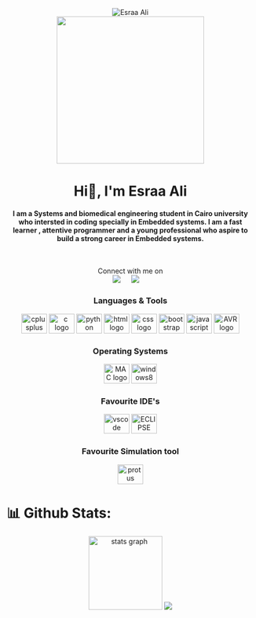 

<div align="center">
  <img src="https://komarev.com/ghpvc/?username=Esraa-alii&label=Profile%20views&color=0e75b6&style=flat" alt="Esraa Ali" />
</div>




<div align="center">
  <img height="300" src="https://cdn.dribbble.com/users/4055494/screenshots/15215756/media/d2b66c4ca0192aa26d103448b3d1518b.gif"  />
</div>





<h1 align="center">Hi👋, I'm Esraa Ali</h1>



<h4 align="center">I am a Systems and biomedical engineering student in Cairo university who intersted in coding specially in Embedded systems. I am a fast learner , attentive programmer and a young professional who aspire to build a strong career in Embedded systems.</h4>
<br>

<p align="center">Connect with me on
<br>	
<a target="_blank" href="www.linkedin.com/in/esraa-ali-2754a61b0
"><img src="https://img.shields.io/badge/-LinkedIn-0077B5?style=for-the-badge&logo=Linkedin&logoColor=white"></img></a>
&emsp;
<a target="_blank" href="mailto:esraaaliiii4@gmail.com"
><img src="https://img.shields.io/badge/-Gmail-D14836?style=for-the-badge&logo=Gmail&logoColor=white"></img></a>
&emsp;

<br>
</p>




<div align="center">
    <h3>
        Languages & Tools
    </h3>
  <img src="https://cdn.jsdelivr.net/gh/devicons/devicon/icons/cplusplus/cplusplus-original.svg" height="40" width="52" alt="cplusplus logo"  />
  <img src="https://cdn.jsdelivr.net/gh/devicons/devicon/icons/c/c-original.svg" height="40" width="52" alt="c logo"  />
  <img src="https://cdn.jsdelivr.net/gh/devicons/devicon/icons/python/python-original.svg" height="40" width="52" alt="python logo"  />
   

  <img src="https://cdn-icons-png.flaticon.com/512/174/174854.png" height="40" width="52" alt="html logo"  />
  <img src="https://cdn-icons-png.flaticon.com/512/732/732190.png" height="40" width="52" alt="css logo"  />
  <img src="https://upload.wikimedia.org/wikipedia/commons/thumb/b/b2/Bootstrap_logo.svg/2560px-Bootstrap_logo.svg.png" height="40" width="52" alt="bootstrap logo"  />
  <img src="https://cdn.jsdelivr.net/gh/devicons/devicon/icons/javascript/javascript-original.svg" height="40" width="52" alt="javascript logo"  />

<img src="https://upload.wikimedia.org/wikipedia/commons/thumb/9/96/Avr_logo.svg/1200px-Avr_logo.svg.png" height="40" width="52" alt="AVR logo"  />


  
</div>



<div align="center">
  <h3>
   	Operating Systems   
  </h3>
  <img src="https://freepngimg.com/thumb/macbook/70230-macos-apple-lion-system-mac-operating-logo-thumb.png" height="40" width="52" alt="MAC logo"  />
  <img src="https://cdn.jsdelivr.net/gh/devicons/devicon/icons/windows8/windows8-original.svg" height="40" width="52" alt="windows8 logo"  />
</div>



<div align="center">
    <h3>
        Favourite IDE's
    </h3>
  <img src="https://cdn.jsdelivr.net/gh/devicons/devicon/icons/vscode/vscode-original.svg" height="40" width="52" alt="vscode logo"  />
  <img src="https://cdn.freebiesupply.com/logos/large/2x/eclipse-11-logo-png-transparent.png" height="40" width="52" alt="ECLIPSE logo"  />
  
</div>

<div align="center">
    <h3>
        Favourite Simulation tool
    </h3>
  <img src="https://upload.wikimedia.org/wikipedia/en/5/5a/Proteus_Design_Suite_Atom_Logo.png" height="40" width="52" alt="protus logo"  />
  
  
</div>


# 📊 Github Stats:



<div align="center">
  <img src="https://github-readme-stats.vercel.app/api/top-langs?username=Esraa-alii&show_icons=true&locale=en&layout=compact&theme=tokyonight&hide=jupyter%20notebook,HTML&count_private=true" height="150" alt="stats graph"  />

 <img src="https://github-readme-stats.vercel.app/api?username=Esraa-alii&show_icons=true&theme=tokyonight">
</p>

